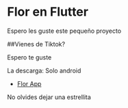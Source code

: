 # Flor en Flutter

Espero les guste este pequeño proyecto

##Vienes de Tiktok?

Espero te guste

La descarga:
Solo android
- [Flor App ](https://docs.flutter.dev/get-started/codelab)

No olvides dejar una estrellita 
